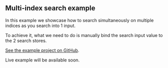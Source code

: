 Multi-index search example
---

In this example we showcase how to search simultaneously on multiple indices as you search into 1 input.

To achieve it, what we need to do is manually bind the search input value to the 2 search stores.

[See the example project on GitHub](https://github.com/algolia/vue-instantsearch-examples/tree/master/examples/multi-index).

Live example will be available soon.
